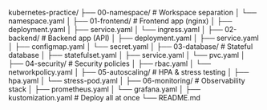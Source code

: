 kubernetes-practice/
├── 00-namespace/           # Workspace separation
│   └── namespace.yaml
│
├── 01-frontend/            # Frontend app (nginx)
│   ├── deployment.yaml
│   ├── service.yaml
│   └── ingress.yaml
│
├── 02-backend/             # Backend app (API)
│   ├── deployment.yaml
│   ├── service.yaml
│   ├── configmap.yaml
│   └── secret.yaml
│
├── 03-database/            # Stateful database
│   ├── statefulset.yaml
│   ├── service.yaml
│   └── pvc.yaml
│
├── 04-security/            # Security policies
│   ├── rbac.yaml
│   └── networkpolicy.yaml
│
├── 05-autoscaling/         # HPA & stress testing
│   ├── hpa.yaml
│   └── stress-pod.yaml
│
├── 06-monitoring/          # Observability stack
│   ├── prometheus.yaml
│   └── grafana.yaml
│
├── kustomization.yaml       # Deploy all at once
└── README.md


